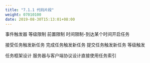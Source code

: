 ```yaml
---
title: "7.1.1 代码片段"
weight: 07010100
date: 2019-08-30T15:13:01+08:00
---
```

事件触发器
等级限制
前置限制
时间限制-到达某个时间开启任务

接受任务触发新任务
完成任务触发新任务
提交任务触发新任务
等级触发

任务框架设计
服务器与客户端协议设计直接使用任务索引
